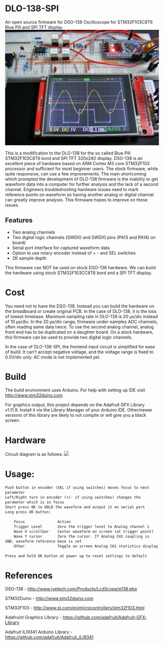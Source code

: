 # DLO-138-SPI
An open source firmware for DSO-138 Oscilloscope for STM32F103C8T6 Blue Pill and SPI TFT display. 
<img src="pics/DLO-138-SPI.jpg">

This is a modification to the DLO-138 for the so called Blue Pill STM32F103C8T6 bord and SPI TFT 320x240 display.
DSO-138 is an excellent piece of hardware based on ARM Cortex M3 core STM32F103 processor and sufficient for most beginner users. The stock firmware, while quite responsive, can use a few improvements. The main shortcoming which prompted the development of DLO-138 firmware is the inability to get waveform data into a computer for further analysis and the lack of a second channel. Engineers troubleshooting hardware issues need to mark reference points on waveform so having another analog or digital channel can greatly improve analysis. This firmware hopes to improve on these issues.

## Features
- Two analog channels
- Two digital logic channels (SWDIO and SWDIO pins (PA13 and PA14) on board)
- Serial port interface for captured waveform data
- Option to use rotary encoder instead of + - and SEL switches
- 2K sample depth

This firmware can NOT be used on stock DSO-138 hardware. We can build the hardware using stock STM32F103CC8T6 bord and a SPI TFT display.

# Cost
You need not to have the DSO-138. Instead you can build the hardware on the breadboard or create original PCB. In the case of DLO-138, it is the loss of lowest timebase. Maximum sampling rate in DLO-138 is 20 µs/div instead of 10 µs/div. In the 20 µs/div range, firmware under-samples ADC channels, often reading same data twice. To use the second analog channel, analog front end has to be duplicated on a daughter board. On a stock hardware, this firmware can be used to provide two digital logic channels.

In the case of DLO-138-SPI, the frontend input circuit is simplified for ease of build. It can't accept negative voltage, and the voltage range is fixed to 0.5V/div only. AC mode is not implemented yet.

# Build
The build environment uses Arduino. For help with setting up IDE visit http://www.stm32duino.com

For graphics output, this project depends on the Adafruit GFX Library v1.11.9.
Install it via the Library Manager of your Arduino IDE.
Other/newer versions of this library are likely to not compile or will give you a black screen.

# Hardware
Circuit diagram is as follows:
<img src="https://github.com/siliconvalley4066/DLO-138-SPI/pics/DLO-138-SPI.png">

# Usage:
	Push button in encoder (SEL if using switches) moves focus to next parameter
	Left/Right turn in encoder (+/- if using switches) changes the parameter which is in focus
	Short press OK to HOLD the waveform and output it on serial port
	Long press OK button:
	
		Focus				Action
		Trigger Level		Zero the trigger level to Analog channel 1
		Wave X scrollbar	Center waveform on screen (at trigger point)
		Wave Y cursor		Zero the cursor. If Analog CH1 coupling is GND, waveform reference base is set 
		Other				Toggle on screen Analog CH1 statistics display

	Press and hold OK button at power up to reset settings to default

# References
DSO-138 - http://www.jyetech.com/Products/LcdScope/e138.php

STM32Duino - http://www.stm32duino.com

STM32F103 - http://www.st.com/en/microcontrollers/stm32f103.html

Adafruint Graphics Library - https://github.com/adafruit/Adafruit-GFX-Library

Adafruit ILI9341 Arduino Library - https://github.com/adafruit/Adafruit_ILI9341


